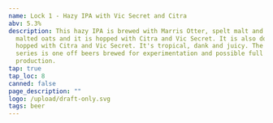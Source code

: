 ```yaml
---
name: Lock 1 - Hazy IPA with Vic Secret and Citra
abv: 5.3%
description: This hazy IPA is brewed with Marris Otter, spelt malt and honey
  malted oats and it is hopped with Citra and Vic Secret. It is also double dry
  hopped with Citra and Vic Secret. It's tropical, dank and juicy. The Lock
  series is one off beers brewed for experimentation and possible full
  production.
tap: true
tap_loc: 8
canned: false
page_description: ""
logo: /upload/draft-only.svg
tags: beer
---
```

